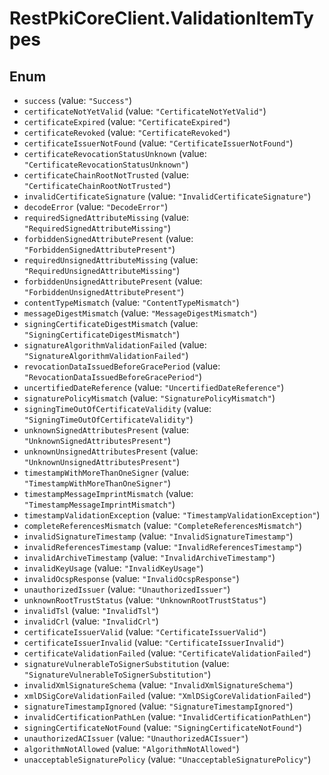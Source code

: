 # RestPkiCoreClient.ValidationItemTypes

## Enum

* `success` (value: `"Success"`)
* `certificateNotYetValid` (value: `"CertificateNotYetValid"`)
* `certificateExpired` (value: `"CertificateExpired"`)
* `certificateRevoked` (value: `"CertificateRevoked"`)
* `certificateIssuerNotFound` (value: `"CertificateIssuerNotFound"`)
* `certificateRevocationStatusUnknown` (value: `"CertificateRevocationStatusUnknown"`)
* `certificateChainRootNotTrusted` (value: `"CertificateChainRootNotTrusted"`)
* `invalidCertificateSignature` (value: `"InvalidCertificateSignature"`)
* `decodeError` (value: `"DecodeError"`)
* `requiredSignedAttributeMissing` (value: `"RequiredSignedAttributeMissing"`)
* `forbiddenSignedAttributePresent` (value: `"ForbiddenSignedAttributePresent"`)
* `requiredUnsignedAttributeMissing` (value: `"RequiredUnsignedAttributeMissing"`)
* `forbiddenUnsignedAttributePresent` (value: `"ForbiddenUnsignedAttributePresent"`)
* `contentTypeMismatch` (value: `"ContentTypeMismatch"`)
* `messageDigestMismatch` (value: `"MessageDigestMismatch"`)
* `signingCertificateDigestMismatch` (value: `"SigningCertificateDigestMismatch"`)
* `signatureAlgorithmValidationFailed` (value: `"SignatureAlgorithmValidationFailed"`)
* `revocationDataIssuedBeforeGracePeriod` (value: `"RevocationDataIssuedBeforeGracePeriod"`)
* `uncertifiedDateReference` (value: `"UncertifiedDateReference"`)
* `signaturePolicyMismatch` (value: `"SignaturePolicyMismatch"`)
* `signingTimeOutOfCertificateValidity` (value: `"SigningTimeOutOfCertificateValidity"`)
* `unknownSignedAttributesPresent` (value: `"UnknownSignedAttributesPresent"`)
* `unknownUnsignedAttributesPresent` (value: `"UnknownUnsignedAttributesPresent"`)
* `timestampWithMoreThanOneSigner` (value: `"TimestampWithMoreThanOneSigner"`)
* `timestampMessageImprintMismatch` (value: `"TimestampMessageImprintMismatch"`)
* `timestampValidationException` (value: `"TimestampValidationException"`)
* `completeReferencesMismatch` (value: `"CompleteReferencesMismatch"`)
* `invalidSignatureTimestamp` (value: `"InvalidSignatureTimestamp"`)
* `invalidReferencesTimestamp` (value: `"InvalidReferencesTimestamp"`)
* `invalidArchiveTimestamp` (value: `"InvalidArchiveTimestamp"`)
* `invalidKeyUsage` (value: `"InvalidKeyUsage"`)
* `invalidOcspResponse` (value: `"InvalidOcspResponse"`)
* `unauthorizedIssuer` (value: `"UnauthorizedIssuer"`)
* `unknownRootTrustStatus` (value: `"UnknownRootTrustStatus"`)
* `invalidTsl` (value: `"InvalidTsl"`)
* `invalidCrl` (value: `"InvalidCrl"`)
* `certificateIssuerValid` (value: `"CertificateIssuerValid"`)
* `certificateIssuerInvalid` (value: `"CertificateIssuerInvalid"`)
* `certificateValidationFailed` (value: `"CertificateValidationFailed"`)
* `signatureVulnerableToSignerSubstitution` (value: `"SignatureVulnerableToSignerSubstitution"`)
* `invalidXmlSignatureSchema` (value: `"InvalidXmlSignatureSchema"`)
* `xmlDSigCoreValidationFailed` (value: `"XmlDSigCoreValidationFailed"`)
* `signatureTimestampIgnored` (value: `"SignatureTimestampIgnored"`)
* `invalidCertificationPathLen` (value: `"InvalidCertificationPathLen"`)
* `signingCertificateNotFound` (value: `"SigningCertificateNotFound"`)
* `unauthorizedACIssuer` (value: `"UnauthorizedACIssuer"`)
* `algorithmNotAllowed` (value: `"AlgorithmNotAllowed"`)
* `unacceptableSignaturePolicy` (value: `"UnacceptableSignaturePolicy"`)
